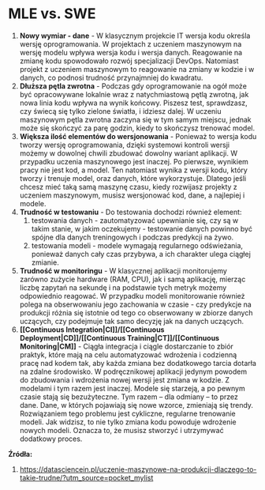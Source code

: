 # MLE vs. SWE

1. **Nowy wymiar - dane** - W klasycznym projekcie IT wersja kodu określa wersję oprogramowania. W projektach z uczeniem maszynowym na wersję modelu wpływa wersja kodu i wersja danych. Reagowanie na zmianę kodu spowodowało rozwój specjalizacji DevOps. Natomiast projekt z uczeniem maszynowym to reagowanie na zmiany w kodzie i w danych, co podnosi trudność przynajmniej do kwadratu.
2. **Dłuższa pętla zwrotna** - Podczas gdy oprogramowanie na ogół może być opracowywane lokalnie wraz z natychmiastową pętlą zwrotną, jak nowa linia kodu wpływa na wynik końcowy. Piszesz test, sprawdzasz, czy świecą się tylko zielone światła, i idziesz dalej. W uczeniu maszynowym pętla zwrotna zaczyna się w tym samym miejscu, jednak może się skończyć za parę godzin, kiedy to skończysz trenować model.
3. **Większa ilość elementów do wersjonowania** - Ponieważ to wersja kodu tworzy wersję oprogramowania, dzięki systemowi kontroli wersji możemy w dowolnej chwili zbudować dowolny wariant aplikacji. W przypadku uczenia maszynowego jest inaczej.  Po pierwsze, wynikiem pracy nie jest kod, a model. Ten natomiast wynika z wersji kodu, który tworzy i trenuje model, oraz danych, które wykorzystuje. Dlatego jeśli chcesz mieć taką samą maszynę czasu, kiedy rozwijasz projekty z uczeniem maszynowym, musisz wersjonować kod, dane, a najlepiej i modele.
4. **Trudność w testowaniu** - Do testowania dochodzi również element:
	1. testowania danych - zautomatyzować upewnianie się, czy są w takim stanie, w jakim oczekujemy  - testowanie danych powinno być spójne dla danych treningowych i podczas predykcji na żywo.
	2. testowania modeli - modele wymagają regularnego odświeżania, ponieważ danych cały czas przybywa, a ich charakter ulega ciągłej zmianie.
5. **Trudność w monitoringu** - W klasycznej aplikacji monitorujemy zarówno zużycie hardware (RAM, CPU), jak i samą aplikację, mierząc liczbę zapytań na sekundę i na podstawie tych metryk możemy odpowiednio reagować. W przypadku modeli monitorowanie również polega na obserwowaniu jego zachowania w czasie - czy predykcje na produkcji różnia się istotnie od tego co obserwowany w zbiorze danych uczących, czy podejmuje tak samo decyzję jak na danych uczących.
6. **[[Continuous Integration|CI]]/[[Continuous Deployment|CD]]/[[Continuous Training|CT]]/[[Continuous Monitoring|CM]]** - Ciągła integracja i ciągle dostarczanie to zbiór praktyk, które mają na celu automatyzować wdrożenia i codzienną pracę nad kodem tak, aby każda zmiana bez dodatkowego tarcia dotarła na zdalne środowisko. W podręcznikowej aplikacji jedynym powodem do zbudowania i wdrożenia nowej wersji jest zmiana w kodzie. Z modelami i tym razem jest inaczej. Modele się starzeją, a po pewnym czasie stają się bezużyteczne. Tym razem – dla odmiany – to przez dane. Dane, w których pojawiają się nowe wzorce, zmieniają się trendy. Rozwiązaniem tego problemu jest cykliczne, regularne trenowanie modeli. Jak widzisz, to nie tylko zmiana kodu powoduje wdrożenie nowych modeli. Oznacza to, że musisz stworzyć i utrzymywać dodatkowy proces.

**Źródła:**
1. https://datasciencein.pl/uczenie-maszynowe-na-produkcji-dlaczego-to-takie-trudne/?utm_source=pocket_mylist